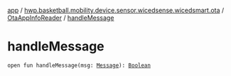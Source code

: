 [app](../../index.md) / [hwp.basketball.mobility.device.sensor.wicedsense.wicedsmart.ota](../index.md) / [OtaAppInfoReader](index.md) / [handleMessage](.)

# handleMessage

`open fun handleMessage(msg: `[`Message`](https://developer.android.com/reference/android/os/Message.html)`): `[`Boolean`](https://kotlinlang.org/api/latest/jvm/stdlib/kotlin/-boolean/index.html)